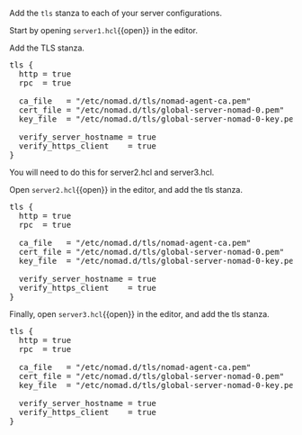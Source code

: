 Add the `tls` stanza to each of your server configurations.

Start by opening `server1.hcl`{{open}} in the editor.

Add the TLS stanza.

<pre class="file" data-filename="server1.hcl" data-target="append">
tls {
  http = true
  rpc  = true

  ca_file   = "/etc/nomad.d/tls/nomad-agent-ca.pem"
  cert_file = "/etc/nomad.d/tls/global-server-nomad-0.pem"
  key_file  = "/etc/nomad.d/tls/global-server-nomad-0-key.pem"

  verify_server_hostname = true
  verify_https_client    = true
}
</pre>


You will need to do this for server2.hcl and server3.hcl.

Open `server2.hcl`{{open}} in the editor, and add the tls stanza.

<pre class="file" data-filename="server2.hcl" data-target="append">
tls {
  http = true
  rpc  = true

  ca_file   = "/etc/nomad.d/tls/nomad-agent-ca.pem"
  cert_file = "/etc/nomad.d/tls/global-server-nomad-0.pem"
  key_file  = "/etc/nomad.d/tls/global-server-nomad-0-key.pem"

  verify_server_hostname = true
  verify_https_client    = true
}
</pre>

Finally, open `server3.hcl`{{open}} in the editor, and add the tls stanza.

<pre class="file" data-filename="server3.hcl" data-target="append">
tls {
  http = true
  rpc  = true

  ca_file   = "/etc/nomad.d/tls/nomad-agent-ca.pem"
  cert_file = "/etc/nomad.d/tls/global-server-nomad-0.pem"
  key_file  = "/etc/nomad.d/tls/global-server-nomad-0-key.pem"

  verify_server_hostname = true
  verify_https_client    = true
}
</pre>